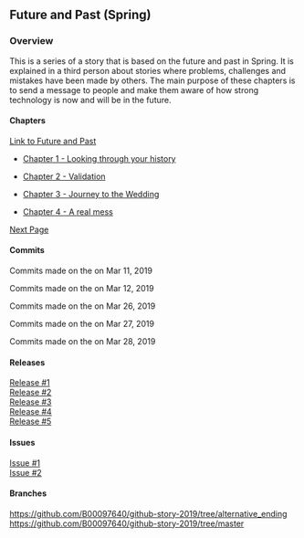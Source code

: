 ## Future and Past (Spring)

### Overview
This is a series of a story that is based on the future and past in Spring. It is explained in a third person about stories where problems, challenges and mistakes have been made by others. The main purpose of these chapters is to send a message to people and make them aware of how strong technology is now and will be in the future.

#### Chapters
[Link to Future and Past](https://b00097640.github.io/github-story-2019/)

- [Chapter 1 - Looking through your history](chapter01.md)

- [Chapter 2 - Validation](chapter02.md)

- [Chapter 3 - Journey to the Wedding](chapter03.md)

- [Chapter 4 - A real mess](chapter04.md)


[Next Page](chapter01.md)

#### Commits

Commits made on the on Mar 11, 2019

Commits made on the on Mar 12, 2019

Commits made on the on Mar 26, 2019

Commits made on the on Mar 27, 2019

Commits made on the on Mar 28, 2019

#### Releases
[Release #1](https://github.com/B00097640/github-story-2019/releases/tag/v1.0)<br/>
[Release #2](https://github.com/B00097640/github-story-2019/releases/tag/v2.0)<br/>
[Release #3](https://github.com/B00097640/github-story-2019/releases/tag/v3.0)<br/>
[Release #4](https://github.com/B00097640/github-story-2019/releases/tag/v4.0)<br/>
[Release #5](https://github.com/B00097640/github-story-2019/releases/tag/v5.0)<br/>



#### Issues
[Issue #1](https://github.com/B00097640/github-story-2019/issues/1)<br/>
[Issue #2](https://github.com/B00097640/github-story-2019/issues/2)

#### Branches
https://github.com/B00097640/github-story-2019/tree/alternative_ending
https://github.com/B00097640/github-story-2019/tree/master